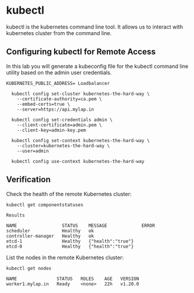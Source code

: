 # kubectl
 kubectl is the kubernetes command line tool. It allows us to interact with kubernetes cluster from the command line.

## Configuring kubectl for Remote Access
In this lab you will generate a kubeconfig file for the kubectl command line utility based on the admin user credentials.
```
KUBERNETES_PUBLIC_ADDRESS= Loadbalancer
```
```
  kubectl config set-cluster kubernetes-the-hard-way \
    --certificate-authority=ca.pem \
    --embed-certs=true \
    --server=https://api.mylap.in

  kubectl config set-credentials admin \
    --client-certificate=admin.pem \
    --client-key=admin-key.pem

  kubectl config set-context kubernetes-the-hard-way \
    --cluster=kubernetes-the-hard-way \
    --user=admin

  kubectl config use-context kubernetes-the-hard-way
```
## Verification
Check the health of the remote Kubernetes cluster:
```
kubectl get componentstatuses

Results

NAME                 STATUS    MESSAGE             ERROR
scheduler            Healthy   ok                  
controller-manager   Healthy   ok                  
etcd-1               Healthy   {"health":"true"}   
etcd-0               Healthy   {"health":"true"}   

```
List the nodes in the remote Kubernetes cluster:
```
kubectl get nodes

NAME               STATUS   ROLES    AGE   VERSION
worker1.mylap.in   Ready    <none>   22h   v1.20.0
```
